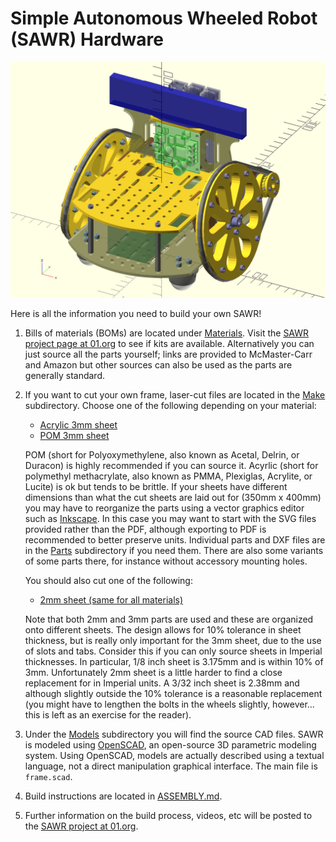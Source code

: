 Simple Autonomous Wheeled Robot (SAWR) Hardware
===============================================

![OpenSCAD Rendering of SAWR Model](Images/iso.png)

Here is all the information you need to build your own SAWR!

  1. Bills of materials (BOMs) are located under [Materials](Materials). Visit
     the [SAWR project page at 01.org](https://01.org/sawr) to see if kits are
     available. Alternatively you can just source all the parts yourself; links
     are provided to McMaster-Carr and Amazon but other sources can also be
     used as the parts are generally standard.

  2. If you want to cut your own frame, laser-cut files are located in the
     [Make](Make) subdirectory. Choose one of the following depending on your
     material:

     * [Acrylic 3mm sheet](Make/sheet1_3mm_acrylic.pdf)
     * [POM 3mm sheet](Make/sheet1_3mm_pom.pdf)

     POM (short for Polyoxymethylene, also known as Acetal, Delrin, or Duracon)
     is highly recommended if you can source it.  Acyrlic (short for polymethyl
     methacrylate, also known as PMMA, Plexiglas, Acrylite, or Lucite) is ok
     but tends to be brittle. If your sheets have different dimensions than
     what the cut sheets are laid out for (350mm x 400mm) you may have to 
     reorganize the parts using a vector graphics editor such as 
     [Inkscape](https://inkscape.org/). In this case you may want to start with 
     the SVG files provided rather than the PDF, although exporting to PDF is 
     recommended to better preserve units. Individual parts and DXF files are
     in the [Parts](Parts) subdirectory if you need them. There are also some
     variants of some parts there, for instance without accessory mounting holes.
  
     You should also cut one of the following:

     * [2mm sheet (same for all materials)](Make/sheet1_2mm.pdf)

     Note that both 2mm and 3mm parts are used and these are organized onto 
     different sheets. The design allows for 10% tolerance in sheet thickness, 
     but is really only important for the 3mm sheet, due to the use of slots 
     and tabs. Consider this if you can only source sheets in Imperial 
     thicknesses. In particular, 1/8 inch sheet is 3.175mm and is within 10% 
     of 3mm. Unfortunately 2mm sheet is a little harder to find a close 
     replacement for in Imperial units. A 3/32 inch sheet is 2.38mm and 
     although slightly outside the 10% tolerance is a reasonable replacement 
     (you might have to lengthen the bolts in the wheels slightly, however... 
     this is left as an exercise for the reader).  

  3. Under the [Models](Models)  subdirectory you will find the source CAD 
     files. SAWR is modeled using [OpenSCAD](http://www.openscad.org/), an 
     open-source 3D parametric modeling system. Using OpenSCAD, models are
     actually described using a textual language, not a direct manipulation
     graphical interface. The main file is ``frame.scad``.

  4. Build instructions are located in [ASSEMBLY.md](ASSEMBLY.md).

  5. Further information on the build process, videos, etc will be posted to
     the [SAWR project at 01.org](https://01.org/sawr).
